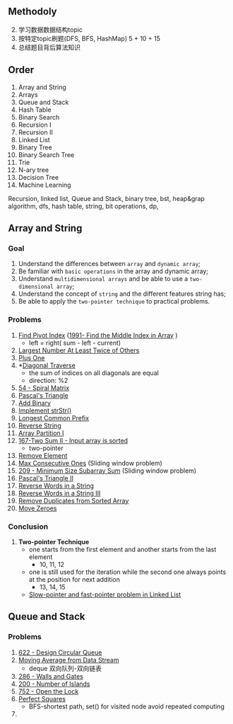 ## Methodoly

2. 学习数据数据结构topic
3. 按特定topic刷题(DFS, BFS, HashMap)  5 + 10 + 15
3. 总结题目背后算法知识





## Order

1. Array and String
2. Arrays
3. Queue and Stack
4. Hash Table
5. Binary Search
6. Recursion I
7. Recursion II
8. Linked List
9. Binary Tree
10. Binary Search Tree
11. Trie
12. N-ary tree
13. Decision Tree
14. Machine Learning



Recursion, linked list, Queue and Stack,  binary tree, bst, heap&grap algorithm, dfs, hash table, string, bit operations, dp, 



## Array and String

### Goal

1. Understand the differences between `array` and `dynamic array`;
2. Be familiar with `basic operations` in the array and dynamic array;
3. Understand `multidimensional arrays` and be able to use a `two-dimensional array`;
4. Understand the concept of `string` and the different features string has;
5. Be able to apply the `two-pointer technique` to practical problems.

### Problems

1.  [Find Pivot Index](https://leetcode.com/explore/learn/card/array-and-string/201/introduction-to-array/1144/) ([1991- Find the Middle Index in Array](https://leetcode.com/problems/find-the-middle-index-in-array/) )
    - left = right( sum - left - current)
2.  [Largest Number At Least Twice of Others](https://leetcode.com/explore/learn/card/array-and-string/201/introduction-to-array/1147/)
3.  [Plus One](https://leetcode.com/explore/learn/card/array-and-string/201/introduction-to-array/1148/)
4.  *[Diagonal Traverse](https://leetcode.com/explore/learn/card/array-and-string/202/introduction-to-2d-array/1167/)
    - the sum of indices on all diagonals are equal
    - direction: %2
5.  [54 - Spiral Matrix](https://leetcode.com/problems/spiral-matrix/)
6.  [Pascal's Triangle](https://leetcode.com/explore/learn/card/array-and-string/202/introduction-to-2d-array/1170/)
7.  [Add Binary](https://leetcode.com/explore/learn/card/array-and-string/203/introduction-to-string/1160/)
8.  [Implement strStr()](https://leetcode.com/explore/learn/card/array-and-string/203/introduction-to-string/1161/)
9.  [Longest Common Prefix](https://leetcode.com/explore/learn/card/array-and-string/203/introduction-to-string/1162/)
10.  [Reverse String](https://leetcode.com/explore/learn/card/array-and-string/205/array-two-pointer-technique/1183/)
11.  [Array Partition I](https://leetcode.com/explore/learn/card/array-and-string/205/array-two-pointer-technique/1154/)
12. [167-Two Sum II - Input array is sorted](https://leetcode.com/problems/two-sum-ii-input-array-is-sorted/)
    - two-pointer
13. [Remove Element](https://leetcode.com/explore/learn/card/array-and-string/205/array-two-pointer-technique/1151/)
14. [Max Consecutive Ones](https://leetcode.com/explore/learn/card/array-and-string/205/array-two-pointer-technique/1301/) (Sliding window problem)
15. [209 - Minimum Size Subarray Sum](https://leetcode.com/problems/minimum-size-subarray-sum/) (Sliding window problem)
16.  [Pascal's Triangle II](https://leetcode.com/explore/learn/card/array-and-string/204/conclusion/1171/)
17.  [Reverse Words in a String](https://leetcode.com/explore/learn/card/array-and-string/204/conclusion/1164/)
18.  [Reverse Words in a String III](https://leetcode.com/explore/learn/card/array-and-string/204/conclusion/1165/)
19.  [Remove Duplicates from Sorted Array](https://leetcode.com/explore/learn/card/array-and-string/204/conclusion/1173/)
20.  [Move Zeroes](https://leetcode.com/explore/learn/card/array-and-string/204/conclusion/1174/)
### Conclusion

1. **Two-pointer Technique**
   - one starts from the first element and another starts from the last element
     - 10, 11, 12
   - one is still used for the iteration while the second one always points at the position for next addition
     - 13, 14, 15
   - [Slow-pointer and fast-pointer problem in Linked List](https://leetcode.com/explore/learn/card/linked-list/214/linked-list-two-pointer/)



## Queue and Stack

### Problems

1. [622 - Design Circular Queue](https://leetcode.com/problems/design-circular-queue/)
2. [Moving Average from Data Stream](https://leetcode.com/explore/learn/card/queue-stack/228/first-in-first-out-data-structure/1368/)
   - deque 双向队列-双向链表
3. [286 - Walls and Gates](https://leetcode.com/problems/walls-and-gates/)
4. [200 - Number of Islands](https://leetcode.com/problems/number-of-islands/)
5. [752 - Open the Lock](https://leetcode.com/problems/open-the-lock/)
6. [Perfect Squares](https://leetcode.com/explore/learn/card/queue-stack/231/practical-application-queue/1371/)
   - BFS-shortest path, set() for visited node avoid repeated computing
7. 